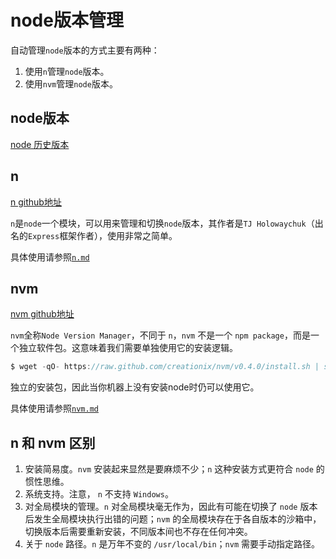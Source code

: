 <!--
 * @Author: tangdaoyong
 * @Date: 2021-05-26 10:26:22
 * @LastEditors: tangdaoyong
 * @LastEditTime: 2021-05-26 10:40:58
 * @Description: node版本管理
-->
# node版本管理

自动管理`node`版本的方式主要有两种：

1. 使用`n`管理`node`版本。
2. 使用`nvm`管理`node`版本。

## node版本

[node 历史版本](https://nodejs.org/zh-cn/download/releases/)

## n

[n github地址](https://github.com/tj/n)

`n`是`node`一个模块，可以用来管理和切换`node`版本，其作者是`TJ Holowaychuk`（出名的`Express`框架作者），使用非常之简单。

具体使用请参照[`n.md`]()

## nvm

[nvm github地址](https://github.com/creationix/nvm)

`nvm`全称`Node Version Manager`，不同于 `n`，`nvm` 不是一个 `npm package`，而是一个独立软件包。这意味着我们需要单独使用它的安装逻辑。
```js
$ wget -qO- https://raw.github.com/creationix/nvm/v0.4.0/install.sh | sh
```
独立的安装包，因此当你机器上没有安装node时仍可以使用它。

具体使用请参照[`nvm.md`]()

## n 和 nvm 区别

1. 安装简易度。`nvm` 安装起来显然是要麻烦不少；`n` 这种安装方式更符合 `node` 的惯性思维。
2. 系统支持。注意， `n` 不支持 `Windows`。
3. 对全局模块的管理。`n` 对全局模块毫无作为，因此有可能在切换了 `node` 版本后发生全局模块执行出错的问题；`nvm` 的全局模块存在于各自版本的沙箱中，切换版本后需要重新安装，不同版本间也不存在任何冲突。
4. 关于 `node` 路径。`n` 是万年不变的 `/usr/local/bin`；`nvm` 需要手动指定路径。

